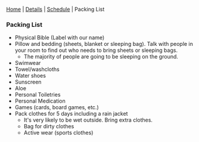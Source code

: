 [Home](/) | [Details](/details) | [Schedule](/schedule) | Packing List

### Packing List

- Physical Bible (Label with our name)
- Pillow and bedding (sheets, blanket or sleeping bag). Talk with people in your room to find out who needs to bring sheets or sleeping bags.
    - The majority of people are going to be sleeping on the ground.
- Swimwear
- Towel/washcloths
- Water shoes
- Sunscreen
- Aloe
- Personal Toiletries
- Personal Medication
- Games (cards, board games, etc.)
- Pack clothes for 5 days including a rain jacket
    - It's very likely to be wet outside. Bring extra clothes.
    - Bag for dirty clothes
    - Active wear (sports clothes)
